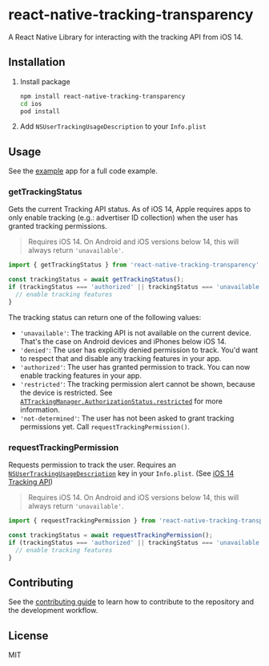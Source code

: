 # react-native-tracking-transparency

A React Native Library for interacting with the tracking API from iOS 14.

## Installation

1. Install package
    ```sh
    npm install react-native-tracking-transparency
    cd ios
    pod install
    ```

2. Add `NSUserTrackingUsageDescription` to your `Info.plist`

## Usage

See the [example](example/) app for a full code example.

### getTrackingStatus

Gets the current Tracking API status. As of iOS 14, Apple requires apps to only enable tracking (e.g.: advertiser ID collection) when the user has granted tracking permissions.

> Requires iOS 14. On Android and iOS versions below 14, this will always return `'unavailable'`.

```js
import { getTrackingStatus } from 'react-native-tracking-transparency';

const trackingStatus = await getTrackingStatus();
if (trackingStatus === 'authorized' || trackingStatus === 'unavailable') {
  // enable tracking features
}
```

The tracking status can return one of the following values:

* `'unavailable'`: The tracking API is not available on the current device. That's the case on Android devices and iPhones below iOS 14.
* `'denied'`: The user has explicitly denied permission to track. You'd want to respect that and disable any tracking features in your app.
* `'authorized'`: The user has granted permission to track. You can now enable tracking features in your app.
* `'restricted'`: The tracking permission alert cannot be shown, because the device is restricted. See [`ATTrackingManager.AuthorizationStatus.restricted`](https://developer.apple.com/documentation/apptrackingtransparency/attrackingmanager/authorizationstatus/restricted) for more information.
* `'not-determined'`: The user has not been asked to grant tracking permissions yet. Call `requestTrackingPermission()`.

### requestTrackingPermission

Requests permission to track the user. Requires an [`NSUserTrackingUsageDescription`](https://developer.apple.com/documentation/bundleresources/information_property_list/nsusertrackingusagedescription) key in your `Info.plist`. (See [iOS 14 Tracking API](https://developer.apple.com/documentation/apptrackingtransparency))

> Requires iOS 14. On Android and iOS versions below 14, this will always return `'unavailable'`.

```js
import { requestTrackingPermission } from 'react-native-tracking-transparency';

const trackingStatus = await requestTrackingPermission();
if (trackingStatus === 'authorized' || trackingStatus === 'unavailable') {
  // enable tracking features
}
```

## Contributing

See the [contributing guide](CONTRIBUTING.md) to learn how to contribute to the repository and the development workflow.

## License

MIT
